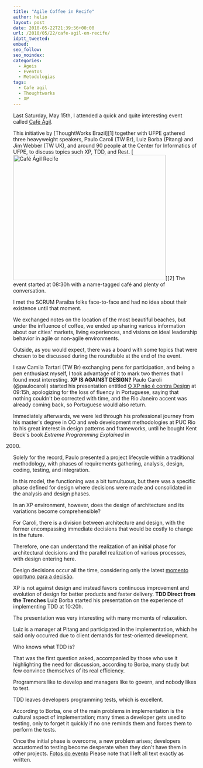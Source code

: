 ```yaml
---
title: "Agile Coffee in Recife"
author: helio
layout: post
date: 2010-05-22T21:39:56+00:00
url: /2010/05/22/cafe-agil-em-recife/
idptt_tweeted: 
embed: 
seo_follow: 
seo_noindex: 
categories:
  - Ageis
  - Eventos
  - Metodologias
tags:
  - Cafe agil
  - Thoughtworks
  - XP
---
```


Last Saturday, May 15th, I attended a quick and quite interesting event called <a title="cafe ágil" href="http://www.thoughtworks.com/cafe-agil-em-recife" target="_blank">Café Ágil</a>.

This initiative by [ThoughtWorks Brazil][1] together with UFPE gathered three heavyweight speakers, Paulo Caroli (TW Br), Luiz Borba (Pitang) and Jim Webber (TW UK), and around 90 people at the Center for Informatics of UFPE, to discuss topics such XP, TDD, and Rest. [<img class="aligncenter size-full wp-image-199" src="/uploads/2010/05/DSC04067.jpg" alt="Café Ágil Recife" width="417" height="342" srcset="/uploads/2010/05/DSC04067.jpg 417w, /uploads/2010/05/DSC04067-300x246.jpg 300w" sizes="(max-width: 417px) 100vw, 417px" />][2] The event started at 08:30h with a name-tagged café and plenty of conversation.

I met the SCRUM Paraíba folks face-to-face and had no idea about their existence until that moment.

We exchanged notes on the location of the most beautiful beaches, but under the influence of coffee, we ended up sharing various information about our cities' markets, living experiences, and visions on ideal leadership behavior in agile or non-agile environments.

Outside, as you would expect, there was a board with some topics that were chosen to be discussed during the roundtable at the end of the event.

I saw Camila Tartari (TW Br) exchanging pens for participation, and being a pen enthusiast myself, I took advantage of it to mark two themes that I found most interesting. **XP IS AGAINST DESIGN?** Paulo Caroli (@paulocaroli) started his presentation entitled <a title="O XP não é contra Design" href="http://www.slideshare.net/paulocaroli/cafe-agile-recife-xp-and-design-paulo-caroli-revisado" target="_blank">O XP não é contra Design</a> at 09:15h, apologizing for the loss of fluency in Portuguese, saying that nothing couldn't be corrected with time, and the Rio Janeiro accent was already coming back, so Portuguese would also return.

Immediately afterwards, we were led through his professional journey from his master's degree in OO and web development methodologies at PUC Rio to his great interest in design patterns and frameworks, until he bought Kent Beck's book _Extreme Programming Explained_ in

 2000.

Solely for the record, Paulo presented a project lifecycle within a traditional methodology, with phases of requirements gathering, analysis, design, coding, testing, and integration.

In this model, the functioning was a bit tumultuous, but there was a specific phase defined for design where decisions were made and consolidated in the analysis and design phases.

In an XP environment, however, does the design of architecture and its variations become comprehensible?

For Caroli, there is a division between architecture and design, with the former encompassing immediate decisions that would be costly to change in the future.

Therefore, one can understand the realization of an initial phase for architectural decisions and the parallel realization of various processes, with design entering here.

Design decisions occur all the time, considering only the latest <a href="http://www.codinghorror.com/blog/2006/10/the-last-responsible-moment.html" target="_blank">momento oportuno para a decisão</a>.

XP is not against design and instead favors continuous improvement and evolution of design for better products and faster delivery. **TDD Direct from the Trenches** Luiz Borba started his presentation on the experience of implementing TDD at 10:20h.

The presentation was very interesting with many moments of relaxation.

Luiz is a manager at Pitang and participated in the implementation, which he said only occurred due to client demands for test-oriented development.

Who knows what TDD is?

That was the first question asked, accompanied by those who use it highlighting the need for discussion, according to Borba, many study but few convince themselves of its real efficiency.

Programmers like to develop and managers like to govern, and nobody likes to test.

TDD leaves developers programming tests, which is excellent.

According to Borba, one of the main problems in implementation is the cultural aspect of implementation; many times a developer gets used to testing, only to forget it quickly if no one reminds them and forces them to perform the tests.

Once the initial phase is overcome, a new problem arises; developers accustomed to testing become desperate when they don't have them in other projects. <a title="fotos Café Ágil" href="http://www.flickr.com/photos/heliomedeiros/sets/72157623961656217/with/4617934563/" target="_blank">Fotos do evento</a> Please note that I left all text exactly as written.